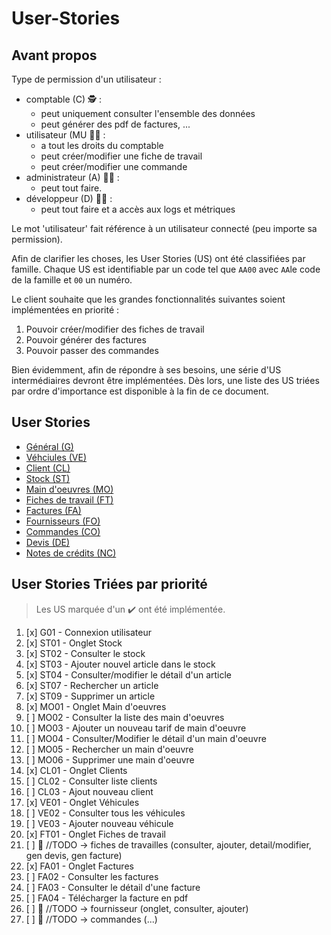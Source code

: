 # User-Stories

## Avant propos 
Type de permission d'un utilisateur :
- comptable (C) 🕵️ :
  - peut uniquement consulter l'ensemble des données
  - peut générer des pdf de factures, ...
- utilisateur (MU 👷‍♂️ :
  - a tout les droits du comptable
  - peut créer/modifier une fiche de travail
  - peut créer/modifier une commande
- administrateur (A) 👨‍💼 : 
  - peut tout faire.
- développeur (D) 👨‍💻 :
  - peut tout faire et a accès aux logs et métriques 

Le mot 'utilisateur' fait référence à un utilisateur connecté (peu importe sa permission).

Afin de clarifier les choses, les User Stories (US) ont été classifiées par famille.
Chaque US est identifiable par un code tel que `AA00` avec `AA`le code de la famille et `00` un numéro. 

Le client souhaite que les grandes fonctionnalités suivantes soient implémentées en priorité :
1. Pouvoir créer/modifier des fiches de travail
2. Pouvoir générer des factures
3. Pouvoir passer des commandes 

Bien évidemment, afin de répondre à ses besoins, une série d'US intermédiaires devront être implémentées. Dès lors, une liste des US triées par ordre d'importance est disponible à la fin de ce document.

## User Stories

<ul>
    <li><a href="US_1_general">Général (G)</a></li>
    <li><a href="US_2_vehicules">Véhciules (VE)</a></li>
    <li><a href="US_3_clients">Client (CL)</a></li>
    <li><a href="US_4_stock">Stock (ST)</a></li>
    <li><a href="US_5_main-oeuvres">Main d'oeuvres (MO)</a></li>
    <li><a href="US_6_fiches-travail">Fiches de travail (FT)</a></li>
    <li><a href="US_7_factures">Factures (FA)</a></li>
    <li><a href="US_8_fournisseur">Fournisseurs (FO)</a></li>
    <li><a href="US_9_commandes">Commandes (CO)</a></li>
    <li><a href="US_10_devis">Devis (DE)</a></li>
    <li><a href="US_11_note-credit">Notes de crédits (NC)</a></li>
</ul>


## User Stories Triées par priorité
> Les US marquée d'un ✔️ ont été implémentée. 
1. [x] G01 - Connexion utilisateur
2. [x] ST01 - Onglet Stock
3. [x] ST02 - Consulter le stock
4. [x] ST03 - Ajouter nouvel article dans le stock
5. [x] ST04 - Consulter/modifier le détail d'un article
6. [x] ST07 - Rechercher un article
7. [x] ST09 - Supprimer un article
8. [x] MO01 - Onglet Main d'oeuvres
9. [ ] MO02 - Consulter la liste des main d'oeuvres
10. [ ] MO03 - Ajouter un nouveau tarif de main d'oeuvre
11. [ ] MO04 - Consulter/Modifier le détail d'un main d'oeuvre
12. [ ] MO05 - Rechercher un main d'oeuvre
13. [ ] MO06 - Supprimer une main d'oeuvre
14. [x] CL01 - Onglet Clients
15. [ ] CL02 - Consulter liste clients
16. [ ] CL03 - Ajout nouveau client
17. [x] VE01 - Onglet Véhicules
18. [ ] VE02 - Consulter tous les véhicules
19. [ ] VE03 - Ajouter nouveau véhicule
20. [x] FT01 - Onglet Fiches de travail
21. [ ] 🔸 //TODO -> fiches de travailles (consulter, ajouter, detail/modifier, gen devis, gen facture)
22. [x] FA01 - Onglet Factures
23. [ ] FA02 - Consulter les factures
24. [ ] FA03 - Consulter le détail d'une facture 
25. [ ] FA04 - Télécharger la facture en pdf
26. [ ] 🔸 //TODO -> fournisseur (onglet, consulter, ajouter)
27. [ ] 🔸 //TODO -> commandes (...)
